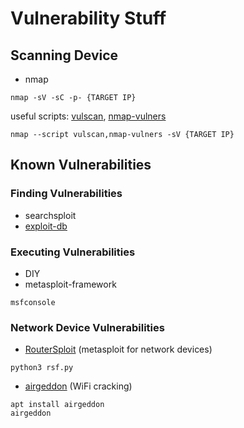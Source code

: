 # Vulnerability Stuff
## Scanning Device 
- nmap
```
nmap -sV -sC -p- {TARGET IP}
```
useful scripts: [vulscan](https://github.com/scipag/vulscan), [nmap-vulners](https://github.com/vulnersCom/nmap-vulners)
```
nmap --script vulscan,nmap-vulners -sV {TARGET IP}
```
## Known Vulnerabilities
### Finding Vulnerabilities
- searchsploit
- [exploit-db](https://www.exploit-db.com)
### Executing Vulnerabilities
- DIY
- metasploit-framework
```
msfconsole
```
### Network Device Vulnerabilities
- [RouterSploit](https://github.com/threat9/routersploit) (metasploit for network devices)
```
python3 rsf.py
```
- [airgeddon](https://github.com/v1s1t0r1sh3r3/airgeddon) (WiFi cracking)
```
apt install airgeddon
airgeddon
```
